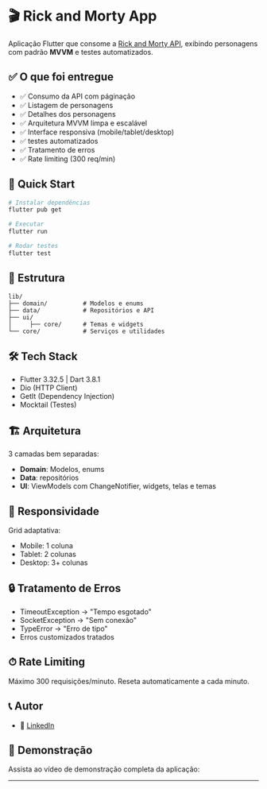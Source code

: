 # 🎬 Rick and Morty App

Aplicação Flutter que consome a [Rick and Morty API](https://rickandmortyapi.com), exibindo personagens com padrão **MVVM** e testes automatizados.

## ✅ O que foi entregue

- ✅ Consumo da API com páginação
- ✅ Listagem de personagens
- ✅ Detalhes dos personagens
- ✅ Arquitetura MVVM limpa e escalável
- ✅ Interface responsiva (mobile/tablet/desktop)
- ✅ testes automatizados
- ✅ Tratamento de erros
- ✅ Rate limiting (300 req/min)

## 🚀 Quick Start

```bash
# Instalar dependências
flutter pub get

# Executar
flutter run

# Rodar testes
flutter test
```

## 📁 Estrutura

```
lib/
├── domain/          # Modelos e enums
├── data/            # Repositórios e API
├── ui/
│     ├── core/      # Temas e widgets
└── core/            # Serviços e utilidades
```

## 🛠 Tech Stack

- Flutter 3.32.5 | Dart 3.8.1
- Dio (HTTP Client)
- GetIt (Dependency Injection)
- Mocktail (Testes)

## 🏗 Arquitetura

3 camadas bem separadas:
- **Domain**: Modelos, enums
- **Data**: repositórios
- **UI**: ViewModels com ChangeNotifier, widgets, telas e temas


## 📱 Responsividade

Grid adaptativa:
- Mobile: 1 coluna
- Tablet: 2 colunas
- Desktop: 3+ colunas

## 🔒 Tratamento de Erros

- TimeoutException → "Tempo esgotado"
- SocketException → "Sem conexão"
- TypeError → "Erro de tipo"
- Erros customizados tratados

## ⏱ Rate Limiting

Máximo 300 requisições/minuto. Reseta automaticamente a cada minuto.

## 📞 Autor

- 🔗 [LinkedIn](https://www.linkedin.com/in/lucas-gean-dos-santos/)

## 🎥 Demonstração

Assista ao vídeo de demonstração completa da aplicação:



---


